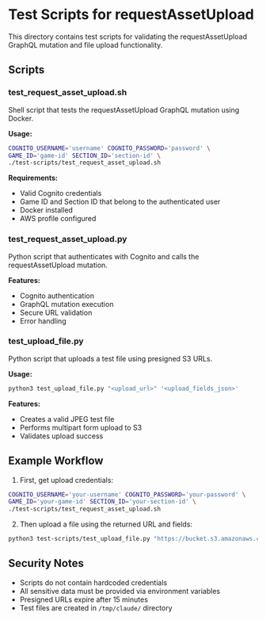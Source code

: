 # Test Scripts for requestAssetUpload

This directory contains test scripts for validating the requestAssetUpload GraphQL mutation and file upload functionality.

## Scripts

### test_request_asset_upload.sh
Shell script that tests the requestAssetUpload GraphQL mutation using Docker.

**Usage:**
```bash
COGNITO_USERNAME='username' COGNITO_PASSWORD='password' \
GAME_ID='game-id' SECTION_ID='section-id' \
./test-scripts/test_request_asset_upload.sh
```

**Requirements:**
- Valid Cognito credentials
- Game ID and Section ID that belong to the authenticated user
- Docker installed
- AWS profile configured

### test_request_asset_upload.py
Python script that authenticates with Cognito and calls the requestAssetUpload mutation.

**Features:**
- Cognito authentication
- GraphQL mutation execution
- Secure URL validation
- Error handling

### test_upload_file.py
Python script that uploads a test file using presigned S3 URLs.

**Usage:**
```bash
python3 test_upload_file.py "<upload_url>" '<upload_fields_json>'
```

**Features:**
- Creates a valid JPEG test file
- Performs multipart form upload to S3
- Validates upload success

## Example Workflow

1. First, get upload credentials:
```bash
COGNITO_USERNAME='your-username' COGNITO_PASSWORD='your-password' \
GAME_ID='your-game-id' SECTION_ID='your-section-id' \
./test-scripts/test_request_asset_upload.sh
```

2. Then upload a file using the returned URL and fields:
```bash
python3 test-scripts/test_upload_file.py "https://bucket.s3.amazonaws.com/" '{"key":"path","policy":"...","signature":"..."}'
```

## Security Notes

- Scripts do not contain hardcoded credentials
- All sensitive data must be provided via environment variables
- Presigned URLs expire after 15 minutes
- Test files are created in `/tmp/claude/` directory